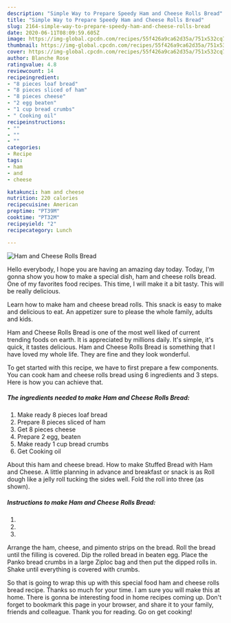 ```yaml
---
description: "Simple Way to Prepare Speedy Ham and Cheese Rolls Bread"
title: "Simple Way to Prepare Speedy Ham and Cheese Rolls Bread"
slug: 2164-simple-way-to-prepare-speedy-ham-and-cheese-rolls-bread
date: 2020-06-11T08:09:59.605Z
image: https://img-global.cpcdn.com/recipes/55f426a9ca62d35a/751x532cq70/ham-and-cheese-rolls-bread-recipe-main-photo.jpg
thumbnail: https://img-global.cpcdn.com/recipes/55f426a9ca62d35a/751x532cq70/ham-and-cheese-rolls-bread-recipe-main-photo.jpg
cover: https://img-global.cpcdn.com/recipes/55f426a9ca62d35a/751x532cq70/ham-and-cheese-rolls-bread-recipe-main-photo.jpg
author: Blanche Rose
ratingvalue: 4.8
reviewcount: 14
recipeingredient:
- "8 pieces loaf bread"
- "8 pieces sliced of ham"
- "8 pieces cheese"
- "2 egg beaten"
- "1 cup bread crumbs"
- " Cooking oil"
recipeinstructions:
- ""
- ""
- ""
categories:
- Recipe
tags:
- ham
- and
- cheese

katakunci: ham and cheese 
nutrition: 220 calories
recipecuisine: American
preptime: "PT39M"
cooktime: "PT32M"
recipeyield: "2"
recipecategory: Lunch

---
```



![Ham and Cheese Rolls Bread](https://img-global.cpcdn.com/recipes/55f426a9ca62d35a/751x532cq70/ham-and-cheese-rolls-bread-recipe-main-photo.jpg)

Hello everybody, I hope you are having an amazing day today. Today, I'm gonna show you how to make a special dish, ham and cheese rolls bread. One of my favorites food recipes. This time, I will make it a bit tasty. This will be really delicious.

Learn how to make ham and cheese bread rolls. This snack is easy to make and delicious to eat. An appetizer sure to please the whole family, adults and kids.

Ham and Cheese Rolls Bread is one of the most well liked of current trending foods on earth. It is appreciated by millions daily. It's simple, it's quick, it tastes delicious. Ham and Cheese Rolls Bread is something that I have loved my whole life. They are fine and they look wonderful.


To get started with this recipe, we have to first prepare a few components. You can cook ham and cheese rolls bread using 6 ingredients and 3 steps. Here is how you can achieve that.

<!--inarticleads1-->

##### The ingredients needed to make Ham and Cheese Rolls Bread:

1. Make ready 8 pieces loaf bread
1. Prepare 8 pieces sliced of ham
1. Get 8 pieces cheese
1. Prepare 2 egg, beaten
1. Make ready 1 cup bread crumbs
1. Get  Cooking oil


About this ham and cheese bread. How to make Stuffed Bread with Ham and Cheese. A little planning in advance and breakfast or snack is as Roll dough like a jelly roll tucking the sides well. Fold the roll into three (as shown). 

<!--inarticleads2-->

##### Instructions to make Ham and Cheese Rolls Bread:

1. 
1. 
1. 


Arrange the ham, cheese, and pimento strips on the bread. Roll the bread until the filling is covered. Dip the rolled bread in beaten egg. Place the Panko bread crumbs in a large Ziploc bag and then put the dipped rolls in. Shake until everything is covered with crumbs. 

So that is going to wrap this up with this special food ham and cheese rolls bread recipe. Thanks so much for your time. I am sure you will make this at home. There is gonna be interesting food in home recipes coming up. Don't forget to bookmark this page in your browser, and share it to your family, friends and colleague. Thank you for reading. Go on get cooking!
